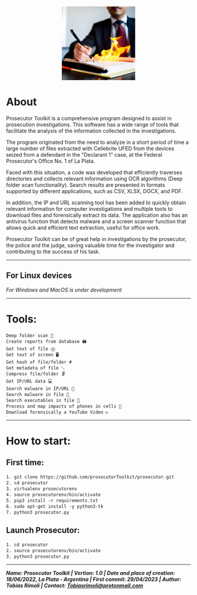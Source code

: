 <p align="center">
    <img src="https://raw.githubusercontent.com/prosecutorToolkit/prosecutor/main/logo.jpg" width="200">
</p>

# About
Prosecutor Toolkit is a comprehensive program designed to assist in prosecution investigations. This software has a wide range of tools that facilitate the analysis of the information collected in the investigations.

The program originated from the need to analyze in a short period of time a large number of files extracted with Cellebrite UFED from the devices seized from a defendant in the "Declarant 1" case, at the Federal Prosecutor's Office No. 1 of La Plata.

Faced with this situation, a code was developed that efficiently traverses directories and collects relevant information using OCR algorithms (Deep folder scan functionality). Search results are presented in formats supported by different applications, such as CSV, XLSX, DOCX, and PDF.

In addition, the IP and URL scanning tool has been added to quickly obtain relevant information for computer investigations and multiple tools to download files and forensically extract its data. The application also has an antivirus function that detects malware and a screen scanner function that allows quick and efficient text extraction, useful for office work.

Prosecutor Toolkit can be of great help in investigations by the prosecutor, the police and the judge, saving valuable time for the investigator and contributing to the success of his task.

______________________
## For Linux devices
*For Windows and MacOS is under development*
______________________
# Tools:
    Deep folder scan 🔎
    Create reports from database 🖨
    Get text of file Ⓐ
    Get text of screen 🖥
    Get hash of file/folder #
    Get metadata of file ␐
    Compress file/folder 🗜
    Get IP/URL data 💻
    Search malware in IP/URL 🦠
    Search malware in file 🦠
    Search executables in file 🦠
    Process and map impacts of phones in cells 📱
    Download forensically a YouTube Video ▷

______________________
# How to start:

## First time:
    1. git clone https://github.com/prosecutorToolkit/prosecutor.git
    2. cd prosecutor
    3. virtualenv prosecutorenv
    4. source prosecutorenv/bin/activate
    5. pip3 install -r requirements.txt
    6. sudo apt-get install -y python3-tk
    7. python3 prosecutor.py

## Launch Prosecutor:
    1. cd prosecutor
    2. source prosecutorenv/bin/activate
    3. python3 prosecutor.py


______________________
***Name: Prosecutor Toolkit |   Vertion: 1.0    |   Date and place of creation: 18/06/2022, La Plata - Argentina    |   First commit: 29/04/2023    |   Author: Tobías Rímoli   |   Contact: Tobiasrimoli@protonmail.com***